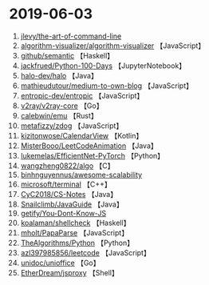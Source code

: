# 2019-06-03

1. [jlevy/the-art-of-command-line](https://github.com/jlevy/the-art-of-command-line) 
2. [algorithm-visualizer/algorithm-visualizer](https://github.com/algorithm-visualizer/algorithm-visualizer) 【JavaScript】
3. [github/semantic](https://github.com/github/semantic) 【Haskell】
4. [jackfrued/Python-100-Days](https://github.com/jackfrued/Python-100-Days) 【JupyterNotebook】
5. [halo-dev/halo](https://github.com/halo-dev/halo) 【Java】
6. [mathieudutour/medium-to-own-blog](https://github.com/mathieudutour/medium-to-own-blog) 【JavaScript】
7. [entropic-dev/entropic](https://github.com/entropic-dev/entropic) 【JavaScript】
8. [v2ray/v2ray-core](https://github.com/v2ray/v2ray-core) 【Go】
9. [calebwin/emu](https://github.com/calebwin/emu) 【Rust】
10. [metafizzy/zdog](https://github.com/metafizzy/zdog) 【JavaScript】
11. [kizitonwose/CalendarView](https://github.com/kizitonwose/CalendarView) 【Kotlin】
12. [MisterBooo/LeetCodeAnimation](https://github.com/MisterBooo/LeetCodeAnimation) 【Java】
13. [lukemelas/EfficientNet-PyTorch](https://github.com/lukemelas/EfficientNet-PyTorch) 【Python】
14. [wangzheng0822/algo](https://github.com/wangzheng0822/algo) 【C】
15. [binhnguyennus/awesome-scalability](https://github.com/binhnguyennus/awesome-scalability) 
16. [microsoft/terminal](https://github.com/microsoft/terminal) 【C++】
17. [CyC2018/CS-Notes](https://github.com/CyC2018/CS-Notes) 【Java】
18. [Snailclimb/JavaGuide](https://github.com/Snailclimb/JavaGuide) 【Java】
19. [getify/You-Dont-Know-JS](https://github.com/getify/You-Dont-Know-JS) 
20. [koalaman/shellcheck](https://github.com/koalaman/shellcheck) 【Haskell】
21. [mholt/PapaParse](https://github.com/mholt/PapaParse) 【JavaScript】
22. [TheAlgorithms/Python](https://github.com/TheAlgorithms/Python) 【Python】
23. [azl397985856/leetcode](https://github.com/azl397985856/leetcode) 【JavaScript】
24. [unidoc/unioffice](https://github.com/unidoc/unioffice) 【Go】
25. [EtherDream/jsproxy](https://github.com/EtherDream/jsproxy) 【Shell】
